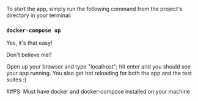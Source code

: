 To start the app, simply run the following command from the project's directory in your terminal:

### `docker-compose up`

Yes, it's that easy!

Don't believe me?

Open up your browser and type "localhost"; hit enter and you should see your app running. 
You also get hot reloading for both the app and the test suites :)

##PS: Must have docker and docker-compose installed on your machine
